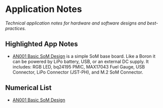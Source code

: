 # Application Notes

*Technical application notes for hardware and software designs and best-practices.*

## Highlighted App Notes

- [AN001 Basic SoM Design](https://github.com/particle-iot/app-notes/tree/master/AN001-Basic-SoM-Design) is a simple SoM base board. Like a Boron it can be powered by LiPo battery, USB, or an external DC supply. It includes: RGB LED, bq24195 PMIC, MAX17043 Fuel Gauge, USB Connector, LiPo Connector (JST-PH), and M.2 SoM Connector.


## Numerical List

- [AN001 Basic SoM Design](https://github.com/particle-iot/app-notes/tree/master/AN001-Basic-SoM-Design)


